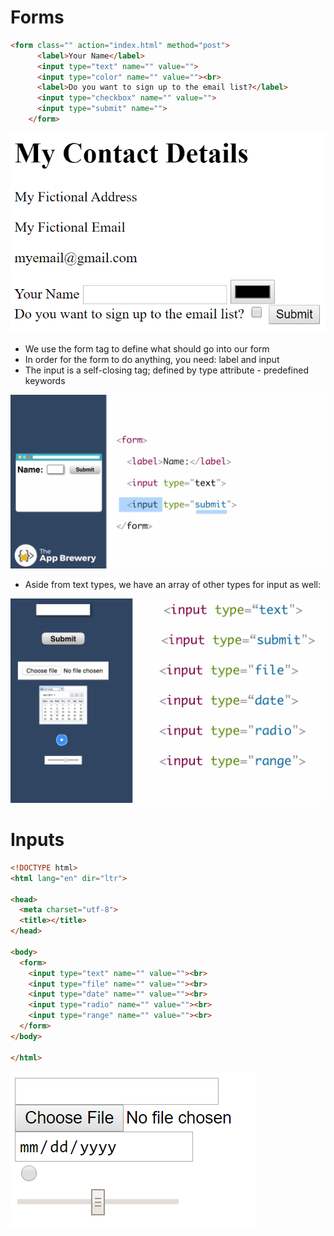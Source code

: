 # Forms

```HTML
<form class="" action="index.html" method="post">
      <label>Your Name</label>
      <input type="text" name="" value="">
      <input type="color" name="" value=""><br>
      <label>Do you want to sign up to the email list?</label>
      <input type="checkbox" name="" value="">
      <input type="submit" name="">
    </form>
```
![ScreenShot](forms.png)

- We use the form tag to define what should go into our form
- In order for the form to do anything, you need: label and input
- The input is a self-closing tag; defined by type attribute - predefined keywords

![ScreenShot](forms2.png)

- Aside from text types, we have an array of other types for input as well:


![ScreenShot](forms3.png)

# Inputs

```HTML
<!DOCTYPE html>
<html lang="en" dir="ltr">

<head>
  <meta charset="utf-8">
  <title></title>
</head>

<body>
  <form>
    <input type="text" name="" value=""><br>
    <input type="file" name="" value=""><br>
    <input type="date" name="" value=""><br>
    <input type="radio" name="" value=""><br>
    <input type="range" name="" value=""><br>
  </form>
</body>

</html>
```
![ScreenShot](inputs.png)
